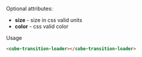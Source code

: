 
Optional attributes:
* **size** - size in css valid units
* **color** - css valid color

Usage

```HTML
<cube-transition-loader></cube-transition-loader>
```

